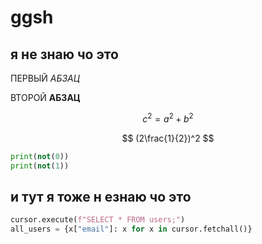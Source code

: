 # ggsh

## я не знаю чо это

ПЕРВЫЙ *АБЗАЦ*

ВТОРОЙ **АБЗАЦ** 

$$
c^2=a^2+b^2
$$

$$
(2\frac{1}{2})^2
$$

```python
print(not(0))
print(not(1))
```

## и тут я тоже н езнаю чо это

```python
cursor.execute(f"SELECT * FROM users;")
all_users = {x["email"]: x for x in cursor.fetchall()}
```

